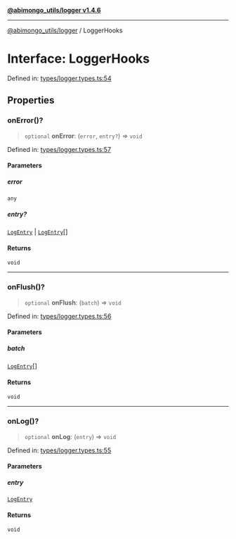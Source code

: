 [**@abimongo_utils/logger v1.4.6**](../README.md)

***

[@abimongo_utils/logger](../README.md) / LoggerHooks

# Interface: LoggerHooks

Defined in: [types/logger.types.ts:54](https://github.com/NodEm9/abimongo_utils/blob/44bde4aba239181e6f4030255b47a0bd30e0063b/logger/src/types/logger.types.ts#L54)

## Properties

### onError()?

> `optional` **onError**: (`error`, `entry?`) => `void`

Defined in: [types/logger.types.ts:57](https://github.com/NodEm9/abimongo_utils/blob/44bde4aba239181e6f4030255b47a0bd30e0063b/logger/src/types/logger.types.ts#L57)

#### Parameters

##### error

`any`

##### entry?

[`LogEntry`](LogEntry.md) | [`LogEntry`](LogEntry.md)[]

#### Returns

`void`

***

### onFlush()?

> `optional` **onFlush**: (`batch`) => `void`

Defined in: [types/logger.types.ts:56](https://github.com/NodEm9/abimongo_utils/blob/44bde4aba239181e6f4030255b47a0bd30e0063b/logger/src/types/logger.types.ts#L56)

#### Parameters

##### batch

[`LogEntry`](LogEntry.md)[]

#### Returns

`void`

***

### onLog()?

> `optional` **onLog**: (`entry`) => `void`

Defined in: [types/logger.types.ts:55](https://github.com/NodEm9/abimongo_utils/blob/44bde4aba239181e6f4030255b47a0bd30e0063b/logger/src/types/logger.types.ts#L55)

#### Parameters

##### entry

[`LogEntry`](LogEntry.md)

#### Returns

`void`

